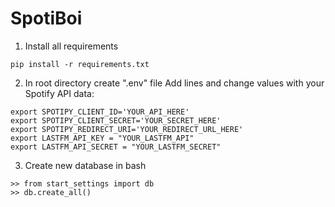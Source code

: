 # SpotiBoi
1. Install all requirements

```
pip install -r requirements.txt
```

2. In root directory create ".env" file
Add lines and change values with your Spotify API data:

```
export SPOTIPY_CLIENT_ID='YOUR_API_HERE'
export SPOTIPY_CLIENT_SECRET='YOUR_SECRET_HERE'
export SPOTIPY_REDIRECT_URI='YOUR_REDIRECT_URL_HERE'
export LASTFM_API_KEY = "YOUR_LASTFM_API"
export LASTFM_API_SECRET = "YOUR_LASTFM_SECRET"
```

3. Create new database in bash
```
>> from start_settings import db
>> db.create_all()
```
